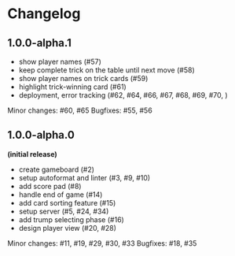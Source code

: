 # Changelog

## 1.0.0-alpha.1

- show player names (#57)
- keep complete trick on the table until next move (#58)
- show player names on trick cards (#59)
- highlight trick-winning card (#61)
- deployment, error tracking (#62, #64, #66, #67, #68, #69, #70, )

Minor changes: #60, #65
Bugfixes: #55, #56

## 1.0.0-alpha.0
**(initial release)**

- create gameboard (#2)
- setup autoformat and linter (#3, #9, #10)
- add score pad (#8)
- handle end of game (#14)
- add card sorting feature (#15)
- setup server (#5, #24, #34)
- add trump selecting phase (#16)
- design player view (#20, #28)

Minor changes: #11, #19, #29, #30, #33
Bugfixes: #18, #35